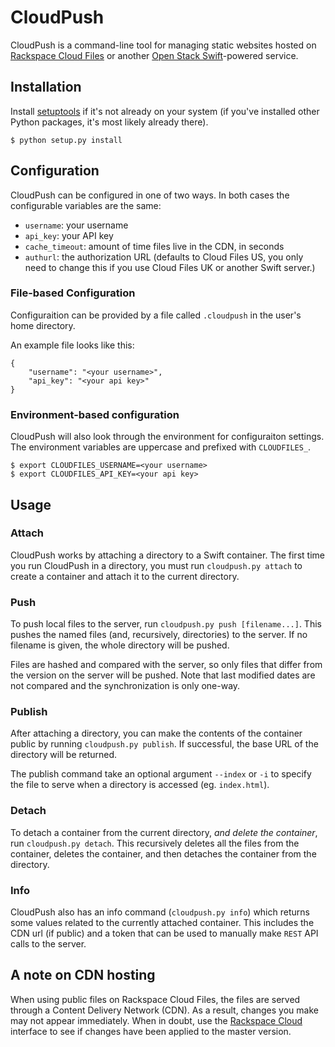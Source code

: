 CloudPush
=========

CloudPush is a command-line tool for managing static websites hosted on [Rackspace Cloud Files](http://www.rackspace.com/cloud/public/files/) or another [Open Stack Swift](http://swift.openstack.org)-powered service.

Installation
------------

Install [setuptools](http://pypi.python.org/pypi/setuptools) if it's not already on your system (if you've installed other Python packages, it's most likely already there).

    $ python setup.py install

Configuration
-------------

CloudPush can be configured in one of two ways. In both cases the configurable variables are the same:

* `username`: your username
* `api_key`: your API key
* `cache_timeout`: amount of time files live in the CDN, in seconds
* `authurl`: the authorization URL (defaults to Cloud Files US, you only need to change this if you use Cloud Files UK or another Swift server.)

### File-based Configuration

Configuraition can be provided by a file called `.cloudpush` in the user's home directory.

An example file looks like this:

    {
        "username": "<your username>",
        "api_key": "<your api key>"
    }

### Environment-based configuration

CloudPush will also look through the environment for configuraiton settings. The environment variables are uppercase and prefixed with `CLOUDFILES_`.

    $ export CLOUDFILES_USERNAME=<your username>
    $ export CLOUDFILES_API_KEY=<your api key>


Usage
-----

### Attach

CloudPush works by attaching a directory to a Swift container. The first time you run CloudPush in a directory, you must run `cloudpush.py attach` to create a container and attach it to the current directory.

### Push

To push local files to the server, run `cloudpush.py push [filename...]`. This pushes the named files (and, recursively, directories) to the server. If no filename is given, the whole directory will be pushed.

Files are hashed and compared with the server, so only files that differ from the version on the server will be pushed. Note that last modified dates are not compared and the synchronization is only one-way.

### Publish

After attaching a directory, you can make the contents of the container public by running `cloudpush.py publish`. If successful, the base URL of the directory will be returned.

The publish command take an optional argument `--index` or `-i` to specify the file to serve when a directory is accessed (eg. `index.html`).

### Detach

To detach a container from the current directory, *and delete the container*, run `cloudpush.py detach`. This recursively deletes all the files from the container, deletes the container, and then detaches the container from the directory.

### Info

CloudPush also has an info command (`cloudpush.py info`) which returns some values related to the currently attached container. This includes the CDN url (if public) and a token that can be used to manually make `REST` API calls to the server.

A note on CDN hosting
---------------------

When using public files on Rackspace Cloud Files, the files are served through a Content Delivery Network (CDN). As a result, changes you make may not appear immediately. When in doubt, use the [Rackspace Cloud](https://mycloud.rackspace.com) interface to see if changes have been applied to the master version.

